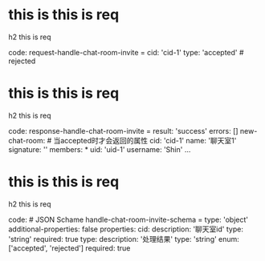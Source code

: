 # this is this is req

h2 this is req

code:
    request-handle-chat-room-invite =
  cid: 'cid-1'
  type: 'accepted' # rejected


# this is this is req

h2 this is req

code:
    response-handle-chat-room-invite =
  result: 'success'
  errors: []
  new-chat-room: # 当accepted时才会返回的属性
    cid: 'cid-1'
    name: '聊天室1'
    signature: ''
    members:
      * uid: 'uid-1'
        username: 'Shin'
      ...


# this is this is req

h2 this is req

code:
    # JSON Schame
handle-chat-room-invite-schema =
  type: 'object'
  additional-properties: false
  properties:
    cid:
      description: '聊天室id'
      type: 'string'
      required: true
    type:
      description: '处理结果'
      type: 'string'
      enum: ['accepted', 'rejected']
      required: true


